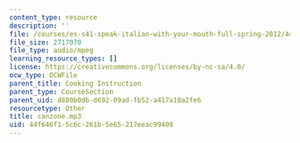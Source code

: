```yaml
---
content_type: resource
description: ''
file: /courses/es-s41-speak-italian-with-your-mouth-full-spring-2012/44f646f15c6c261b5e65217eeac99409_canzone.mp3
file_size: 2717070
file_type: audio/mpeg
learning_resource_types: []
license: https://creativecommons.org/licenses/by-nc-sa/4.0/
ocw_type: OCWFile
parent_title: Cooking Instruction
parent_type: CourseSection
parent_uid: d880b0db-d692-09ad-fb52-a417a10a2fe6
resourcetype: Other
title: canzone.mp3
uid: 44f646f1-5c6c-261b-5e65-217eeac99409
---
```

